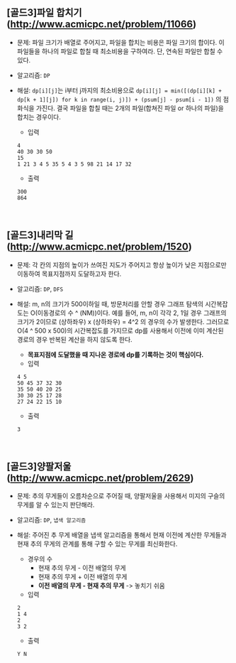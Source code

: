 ## [골드3]파일 합치기(http://www.acmicpc.net/problem/11066)

- 문제: 파일 크기가 배열로 주어지고, 파일을 합치는 비용은 파일 크기의 합이다. 이 파일들을 하나의 파일로 합칠 때 최소비용을 구하여라. 단, 연속된 파일만 합칠 수 있다.

* 알고리즘: `DP`

* 해설: `dp[i][j]`는 i부터 j까지의 최소비용으로 `dp[i][j] = min([(dp[i][k] + dp[k + 1][j])
for k in range(i, j)]) + (psum[j] - psum[i - 1])` 의 점화식을 가진다.
  결국 파일을 합칠 때는 2개의 파일(합쳐진 파일 or 하나의 파일)을 합치는 경우이다.
  - 입력
  ```
  4
  40 30 30 50
  15
  1 21 3 4 5 35 5 4 3 5 98 21 14 17 32
  ```
  - 출력
  ```
  300
  864
  ```

<br>

## [골드3]내리막 길(http://www.acmicpc.net/problem/1520)

- 문제: 각 칸의 지점의 높이가 쓰여진 지도가 주어지고 항상 높이가 낮은 지점으로만 이동하여 목표지점까지 도달하고자 한다.

* 알고리즘: `DP`, `DFS`

* 해설: m, n의 크기가 500이하일 때, 방문처리를 안할 경우 그래프 탐색의 시간복잡도는 O(이동경로의 수 ^ (NM))이다. 예를 들어, m, n이 각각 2, 1일 경우 그래프의 크기가 2이므로 (상하좌우) x (상하좌우) = 4^2 의 경우의 수가 발생한다. 그러므로 O(4 ^ 500 x 500)의 시간복잡도를 가지므로 dp를 사용해서 이전에 이미 계산된 경로의 경우 반복된 계산을 하지 않도록 한다.
  - **목표지점에 도달했을 때 지나온 경로에 dp를 기록하는 것이 핵심이다.**
  - 입력
  ```
  4 5
  50 45 37 32 30
  35 50 40 20 25
  30 30 25 17 28
  27 24 22 15 10
  ```
  - 출력
  ```
  3
  ```

<br>

## [골드3]양팔저울(http://www.acmicpc.net/problem/2629)

- 문제: 추의 무게들이 오름차순으로 주어질 때, 양팔저울을 사용해서 미지의 구슬의 무게를 알 수 있는지 판단해라.

* 알고리즘: `DP`, `냅색 알고리즘`

* 해설: 주어진 추 무게 배열을 냅색 알고리즘을 통해서 현재 이전에 계산한 무게들과 현재 추의 무게의 관계를 통해 구할 수 있는 무게를 최신화한다.
  - 경우의 수
    - 현재 추의 무게 - 이전 배열의 무게
    - 현재 추의 무게 + 이전 배열의 무게
    - **이전 배열의 무게 - 현재 추의 무게** -> 놓치기 쉬움
  - 입력
  ```
  2
  1 4
  2
  3 2
  ```
  - 출력
  ```
  Y N
  ```
